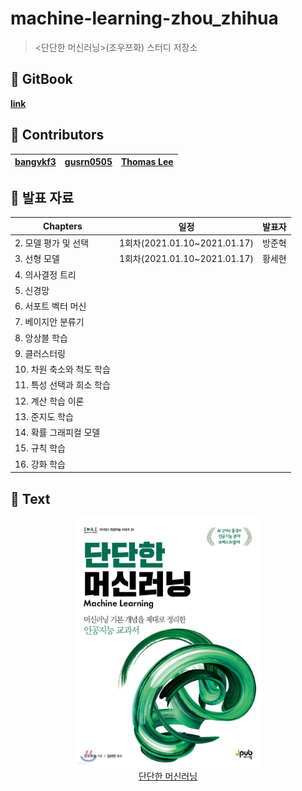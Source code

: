 # machine-learning-zhou_zhihua

> <단단한 머신러닝>(조우쯔화) 스터디 저장소

## 📘 GitBook

[**link**](https://bangvkf3.gitbook.io/machine-learning-zhou%5C_zhihua)

## 👥 Contributors

| [bangvkf3](https://github.com/bangvkf3) | [gusrn0505](https://github.com/gusrn0505) | [Thomas Lee](https://github.com/tomtom1103) |
| --------------------------------------- | ----------------------------------------- | ------------------------------------------- |

## 🎯 발표 자료

| Chapters                  | 일정                         | 발표자 |
| ------------------------- | ---------------------------- | ------ |
| 2. 모델 평가 및 선택      | 1회차(2021.01.10~2021.01.17) | 방준혁 |
| 3. 선형 모델              | 1회차(2021.01.10~2021.01.17) | 황세현 |
| 4. 의사결정 트리          |                              |        |
| 5. 신경망                 |                              |        |
| 6. 서포트 벡터 머신       |                              |        |
| 7. 베이지안 분류기        |                              |        |
| 8. 앙상블 학습            |                              |        |
| 9. 클러스터링             |                              |        |
| 10. 차원 축소와 척도 학습 |                              |        |
| 11. 특성 선택과 희소 학습 |                              |        |
| 12. 계산 학습 이론        |                              |        |
| 13. 준지도 학습           |                              |        |
| 14. 확률 그래피컬 모델    |                              |        |
| 15. 규칙 학습             |                              |        |
| 16. 강화 학습             |                              |        |

## 📖 Text

<p align="center">
  <img src="./images/cover.jpeg" height="400px" width="300px">
    <a href="http://www.yes24.com/Product/Goods/88440860">
      <br>단단한 머신러닝</br>    
    </a>
</p>
